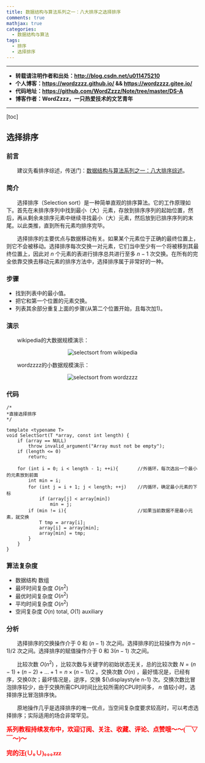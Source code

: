 ```yaml
---
title: 数据结构与算法系列之一：八大排序之选择排序
comments: true
mathjax: true
categories:
  - 数据结构与算法
tags:
  - 排序
  - 选择排序
---
```


----------

- **转载请注明作者和出处：http://blog.csdn.net/u011475210**
- **个人博客：https://wordzzzz.github.io/ && https://wordzzzz.gitee.io/**
- **代码地址：https://github.com/WordZzzz/Note/tree/master/DS-A**
- **博客作者：WordZzzz，一只热爱技术的文艺青年**

----------

[toc]

## 选择排序

### 前言

&emsp;&emsp;建议先看排序综述，传送门：[数据结构与算法系列之一：八大排序综述](http://blog.csdn.net/u011475210/article/details/79014021)。

### 简介

&emsp;&emsp;选择排序（Selection sort）是一种简单直观的排序算法。它的工作原理如下。首先在未排序序列中找到最小（大）元素，存放到排序序列的起始位置，然后，再从剩余未排序元素中继续寻找最小（大）元素，然后放到已排序序列的末尾。以此类推，直到所有元素均排序完毕。

&emsp;&emsp;选择排序的主要优点与数据移动有关。如果某个元素位于正确的最终位置上，则它不会被移动。选择排序每次交换一对元素，它们当中至少有一个将被移到其最终位置上，因此对 ${\displaystyle n}$ 个元素的表进行排序总共进行至多 ${\displaystyle n-1}$ 次交换。在所有的完全依靠交换去移动元素的排序方法中，选择排序属于非常好的一种。

### 步骤

- 找到列表中的最小值。
- 把它和第一个位置的元素交换。
- 列表其余部分重复上面的步骤(从第二个位置开始，且每次加1)。

### 演示

&emsp;&emsp;wikipedia的大数据规模演示：

<p></p>
<div align=center><img src="http://img.blog.csdn.net/20180108111324944?watermark/2/text/aHR0cDovL2Jsb2cuY3Nkbi5uZXQvdTAxMTQ3NTIxMA==/font/5a6L5L2T/fontsize/400/fill/I0JBQkFCMA==/dissolve/70/gravity/SouthEast" alt="selectsort from wikipedia"/></div>
<p></p>

&emsp;&emsp;wordzzzz的小数据规模演示：

<p></p>
<div align=center><img src="http://img.blog.csdn.net/20180108111351977?watermark/2/text/aHR0cDovL2Jsb2cuY3Nkbi5uZXQvdTAxMTQ3NTIxMA==/font/5a6L5L2T/fontsize/400/fill/I0JBQkFCMA==/dissolve/70/gravity/SouthEast" alt="selectsort from wordzzzz"/></div>
<p></p>

### 代码

```cpp?linenums
/*
*直接选择排序
*/

template <typename T>
void SelectSort(T *array, const int length) {
	if (array == NULL)
		throw invalid_argument("Array must not be empty");
	if (length <= 0)
		return;

	for (int i = 0; i < length - 1; ++i){		//外循环，每次选出一个最小的元素放到前面
		int min = i;
		for (int j = i + 1; j < length; ++j)	//内循环，确定最小元素的下标
			if (array[j] < array[min])
				min = j;
		if (min != i){							//如果当前数据不是最小元素，就交换
			T tmp = array[i];
			array[i] = array[min];
			array[min] = tmp;
		}
	}
}
```

### 算法复杂度

- 数据结构	数组
- 最坏时间复杂度	${\displaystyle O(n^2)}$ 
- 最优时间复杂度	${\displaystyle O(n^2)}$
- 平均时间复杂度	${\displaystyle O(n^2)}$
- 空间复杂度	${\displaystyle O(n)}$ total, ${\displaystyle O(1)}$ auxiliary

### 分析

&emsp;&emsp;选择排序的交换操作介于 ${\displaystyle 0}$ 和 ${\displaystyle (n-1)}$ 次之间。选择排序的比较操作为 ${\displaystyle n(n-1)/2}$ 次之间。选择排序的赋值操作介于 ${\displaystyle 0}$ 和 ${\displaystyle 3(n-1)}$ 次之间。


&emsp;&emsp;比较次数 ${\displaystyle O(n^{2})}$ ，比较次数与关键字的初始状态无关，总的比较次数 ${\displaystyle N=(n-1)+(n-2)+...+1=n\times (n-1)/2}$ 。交换次数 ${\displaystyle O(n)}$ ，最好情况是，已经有序，交换0次；最坏情况是，逆序，交换 ${\displaystyle n-1} 次。交换次数比冒泡排序较少，由于交换所需CPU时间比比较所需的CPU时间多， ${\displaystyle n}$ 值较小时，选择排序比冒泡排序快。

&emsp;&emsp;原地操作几乎是选择排序的唯一优点，当空间复杂度要求较高时，可以考虑选择排序；实际适用的场合非常罕见。

**<font color="red" size=3 face="仿宋">系列教程持续发布中，欢迎订阅、关注、收藏、评论、点赞哦～～(￣▽￣～)～</font>**

**<font color="red" size=3 face="仿宋">完的汪(∪｡∪)｡｡｡zzz</font>**
